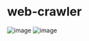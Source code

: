 # web-crawler
![image](https://github.com/aaminaa01/web-crawler/assets/114048193/eb1e5733-3b40-4e16-8adb-74deb202e272)
![image](https://github.com/aaminaa01/web-crawler/assets/114048193/029e3f1d-6ec6-492f-a86e-de94b7eacbf1)


